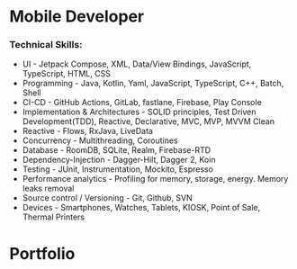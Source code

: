 # Mobile Developer

### Technical Skills:
 - UI - Jetpack Compose, XML, Data/View Bindings, JavaScript, TypeScript, HTML, CSS
 - Programming - Java, Kotlin, Yaml, JavaScript, TypeScript, C++, Batch, Shell
 - CI-CD - GitHub Actions, GitLab, fastlane, Firebase, Play Console
 - Implementation & Architectures - SOLID principles, Test Driven Development(TDD), Reactive, Declarative, MVC, MVP, MVVM Clean
 - Reactive - Flows, RxJava, LiveData
 - Concurrency - Multithreading, Coroutines
 - Database - RoomDB, SQLite, Realm, Firebase-RTD
 - Dependency-Injection - Dagger-Hilt, Dagger 2, Koin
 - Testing - JUnit, Instrumentation, Mockito, Espresso
 - Performance analytics - Profiling for memory, storage, energy. Memory leaks removal
 - Source control / Versioning - Git, Github, SVN
 - Devices - Smartphones, Watches, Tablets, KIOSK, Point of Sale, Thermal Printers
 
# Portfolio
